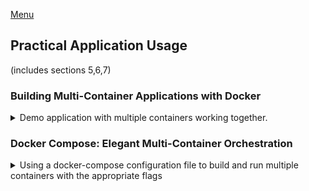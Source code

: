 <!--
ignore these words in spell check for this file
// cSpell:ignore INITDB dockerized
-->

[Menu](../README.md)

## Practical Application Usage
(includes sections 5,6,7)

### Building Multi-Container Applications with Docker

<details>
<summary>
Demo application with multiple containers working together.
</summary>

a more realistic application, with multiple services and containers. lean how docker operates with multiple containers.

#### Our Target App & Setup

our application has three components:
1. Database - by using mongoDB.
2. Backend - nodeJS rest API.
3. Front - react single page application.

the code is in the "multi-01-starting-setup" folder.
we can go over the code and try to understand it on our own, but this isn't required. 

we want the dockerize-d database to persist, and for the logs folder to be persistent. we also want changes to the source code to be reflected live, both for the backend and the frontend.

task list
- [ ] Backend + Frontend
  - [ ] copy stuff properly in the dockerfile
  - [ ] mirrored source code volume, persistent logs folder
  - [ ] ensure live reload of code with daemon-js
  - [ ] fix network from local host to virtual network
- [ ] MongoDB 
  - [ ] persistent data using named volume
  - [ ] attach to virtual network
  - [ ] limiting access

#### Dockerizing the MongoDB Service

[MongoDB](https://hub.docker.com/_/mongo) image documentation.

if we aren't using dockerized versions of te backend, we would need to expose the port to the outside.
```sh
docker container run --rm --detach --name mongodb --publish 27017:17017 mongo
# check that the app works
node backend/app.js
```
for the future uses, we would want this to run inside as part of the network.
```sh
docker network create backend
docker container run --rm --detach --name mongodb --network backend --volume namedMongo:/data/db \
-e MONGO_INITDB_ROOT_USERNAME=admin \
-e MONGO_INITDB_ROOT_PASSWORD=secret \
mongo
```

#### Dockerizing the Node App

now we want to dockerize the backend app.

we need a dockerfile to build the image. for the moment, we use something very basic.

``` Dockerfile
FROM node

WORKDIR /app

COPY package.json .

RUN npm install

COPY . .

EXPOSE 80


CMD [ "node", "app.js" ]
```

we then build it and try to run it, but it should fail.
```sh
docker image build --tag backendImage backend/. 
docker container run --rm backendImage
```

we can no longer connect to the mongo database. we can fix it by changing the connection point. this would require us to re-built the image.

```js
mongoose.connect(
  //'mongodb://localhost:27017/course-goals',
  'mongodb://hist.docker.internal:27017/course-goals',
  {
    useNewUrlParser: true,
    useUnifiedTopology: true,
  },
  (err) => {
    if (err) {
      console.error('FAILED TO CONNECT TO MONGODB');
      console.error(err);
    } else {
      console.log('CONNECTED TO MONGODB');
      app.listen(80);
    }
  }
);
```

if we have the frontend running as an none-dockerized application, we would need to expose the correct port on the backend container

```sh
docker container run --name goals-backend --rm --detach --publish 80:80 backendImage
```

#### Moving the React SPA into a Container

after dockerizing the database and the backend, we next move to the front end app.
as before, we need a dockerfile for the image.
the base image that we use is still node.

``` Dockerfile
FROM node

WORKDIR /app

COPY package.json .

RUN npm install

COPY . .

EXPOSE 3000

CMD [ "npm", "start" ]
```

we build and run the image as a container. we still need to publish the ports to the public. this will fail for us because of how react works, so we add the *-it* flag. once we do this, we have all three parts of the application running.

now we should polish the extra parts of the the application, such as networking,persistent data and hot reload.

#### Adding Docker Networks for Efficient Cross-Container Communication

the first part is to set up the network properly, so that the containers talk to one another directly, without going through the host machine.

For this, we first create the network, then we can stop publishing the port on the database container.\
For the backend, we again stop publishing the port, but this isn't enough, we also need to change the source code again to tell it to use the service domain name instead of the local host. so we change `host.docker.internal` to the container name `mongodb`.\
We also do the same thing for the front end source code. wherever we use 'localhost' we need to replace it with the service name. so instead of `http://localhost/goals/`, we have `http://goals-backend/goals/`. we can also stick this in a const variable if we decide we might want to change this again.\
because we changed the source code, we need to build the backend and frontend images again.

```sh
docker network create goals-network
docker container run --name mongodb --rm -d --network goals-network mongo.
docker container run --name goals-backend --rm -d --network goals-network goals-node
docker container run --name goals-frontend --rm -it --network goals-network  --publish 3000:3000 goals-react
```

all this image building takes longer than we want, because of all the copying that happens (the "node-modules" folders). we will fix this later.

however, **this still doesn't work!** the react stuff still doesn't work! that's because the app isn't being run directly inside the container, it run inside the browser! \
Well, we need to rethink our steps, we first revert our changes, from the service name back to **localhost**. so we still need to publish the port on the backend container. and we don't use the *--network* flag in the front end container.

```
docker container run --name goals-backend --rm -d --network goals-network --publish 80:80 goals-node
docker container run --name goals-frontend --rm -it --publish 3000:3000 goals-react
```

now that we got the network part settled (sort of), it's time to move forward.

#### Adding Data Persistence to MongoDB with Volumes

in the current state of things, removing the mongoDB containers causes us to lose all the data that our app created. we want this data to persist across runs of the container.\

we do this by adding the *--volume,-v* flag to the run command, in the documentation we see the appropriate usage, which is the path inside the app to where the data is stored. we will use a named volume, rather than an anonymous one or a bind mount.

```sh
docker container run --name mongodb --rm -d --network goals-network --volume goals-data:data/db mongo
```

we can start the database container again and see how the data now persists.

another requirement was to add security. this is done with two environment variables: *MONGO_INITDB_ROOT_USERNAME* and *MONGO_INITDB_ROOT_PASSWORD*,

```sh
docker container run --name mongodb --rm -d --network goals-network --volume goals-data:/data/db -e MONGO_INITDB_ROOT_USERNAME=max -e MONGO_INITDB_ROOT_PASSWORD=secret mongo
```
now when we start this database, the backend fails to fetch the data, because it doesn't use the correct authorization. to fix this, we add the can add user name and password to the connection string in the backend. these were optional so far, but now are required. we also need a `?authSource=admin` at the end of the connection string.



```js
//'mongodb://mongodb:27017/course-goals',
'mongodb://[userThenCollinsThenPassword]@mongodb:27017/course-goals?authSource=admin',
```
if we try this again, things will work for us.
in the real world, we should somehow also pass those two as parts of the environment

#### Volumes, Bind Mounts & Polishing for the NodeJS Container

Our next target is have persistence data for the logs folder, and have live code updates.

we need one volume for the logs folder, we can either use named or bind volumes. we also want a bind mount to allow for live update, this requires an absolute path. recall how the priority works for paths. so we also add a volume for the node-modules

we are still missing the command to hot reload the source code when it changes. we saw earlier that we can do this with the *nodemon* package. we add it to the "package.json" files as a dev-dependency, we add a *"start": "nodemon app.js"* script, and fix the dockerfile `CMD` stanza to `["npm", "start"]`.

**NOTE: for windows we need to add *-L* flag for the script**
```json 
  "scripts": {
    "test": "echo \"Error: no test specified\" && exit 1",
    "start":"nodemon -L app.js"
  },
```
**NOTE: we might need to remove the 'package-lock.json' file.**
we now can build the image once again.

```sh
cd multi-01-starting-app

#build image
docker image build --tag goals-node backend/.

#run container
docker container run --name goals-backend --rm -d --network goals-network -v goals-logs:/app/logs --publish 80:80 -v "D:\Docker_Kubernetes_The_Practical_Guide\multi-01-starting-setup\backend:/app" -v /app/node_modules goals-node
```

two last things, we have the user name for the mongodb hardcoded, we don't like this. let's change this to use environment variables as well

```dockerfile
ENV MONGODB_USERNAME=root
ENV MONGODB_PASSWORD=secret
```

and now we change the code to use those variables dynamically.
we access them with `{}

```js
const userName = process.env.MONGODB_USERNAME;
const password =process.env.MONGODB_PASSWORD;
//'mongodb://user-then-collins-then-password@mongodb:27017/course-goals?authSource=admin',
`mongodb://{user-then-collins-then-password@mongodb:27017/course-goals?authSource=admin`,
```
we build the image again, and now run the container with the *--env* flag.

```sh
docker container run --name goals-backend --rm -d --network goals-network -v goals-logs:/app/logs --publish 80:80 -v "D:\Docker_Kubernetes_The_Practical_Guide\multi-01-starting-setup\backend:/app" -v /app/node_modules -e MONGODB_USERNAME=max --env MONGODB_PASSWORD=secret  goals-node
```

now lets add a *.dockerignore* file to ensure we aren't copying dependencies again and again.

```dockerignore
node_modules
Dockerfile
.git
```

we build the image again, and continue to work on the react frontend service.l

#### Live Source Code Updates for the React Container (with Bind Mounts)

in the react code, we also want to allow for live source updates. we need bind mounts as well. there is no need to use nodemon in react.

```sh
docker container run -v "D:\Docker_Kubernetes_The_Practical_Guide\multi-01-starting-setup\frontend\src:/app/src" --name goals-frontend --rm -p 3000:3000 -it goals-react
```

eventually this works. if we want live update, we need to follow the article attached and use a linux based file system.
(not going to do this)

our frontend image takes longer to build. we don't want this. we can use another *.dockerignore* file to reduce the amount of work we do.

#### Module Summary

we managed to dockerize our three components, we encountered some problems and fixed them. this section was aimed for development setup, rather than production.

we turned out to have three long docker container run commands, we would like to somehow reduce this. this is the topic of the next section.

</details>

### Docker Compose: Elegant Multi-Container Orchestration

<details>
<summary>
Using a docker-compose configuration file to build and run multiple containers with the appropriate flags
</summary>

In the previous section we created a multi-container application, we had three containers working together and things eventually worked out.
however, actually running the containers with all the correct commands was quite long and tiresome. we had many flags and volumes, and things got confusing pretty quick.

The docker eco-system has a built-in tool called **Docker-Compose**, which allows us to build everything together with one command and take it down just as easily. 

#### Docker-Compose: What & Why?

Docker compose allows us to replace multiple docker commands with a configuration file. instead of building images and running containers as separate commands, docker-compose takes care of all of this. this makes starting the app much easier, and also helps with sharing the workflow.

docker compose is not a replacement of dockerfile and doesn't build images. it also isn't a replacement for images or containers. and it's not intended for managing multiple containers on different hosts. it works best for a single machine. 

docker compose is a simple file. we put the configuration into the file. the core components are "services", which are the containers. for each service we can configure the behavior of the containers, such as ports, environment variables, volumes and networks.

docker compose files are a replacement for running individual commands. we will continue working with our previous application.

#### Creating a Compose File

we start by creating the file, called "docker-compose.yaml". here we describe our configuration. yaml format uses indentations.

we start by specifying the version of the docker-compose file, which determines which features ara available for us to use.
[list of versions and features](https://docs.docker.com/compose/compose-file/compose-versioning/).

lets go with the latest version, 3.8 in time of writing.

the next part is the services, which defines the services. we define the services by names. for each service we define the configuration for the container.

```yaml
version: "3.8"
services:
  mongodb:
  backend:
  frontend:
```

#### Diving into the Compose File Configuration

we can continue with the configurations. let's look again at our command to run the container.

```sh
docker container run --name mongodb --rm -d --network goals-network --volume goals-data:/data/db -e MONGO_INITDB_ROOT_USERNAME=max -e MONGO_INITDB_ROOT_PASSWORD=secret mongo
```

let's break it down
- name of the container *--name*
- detached mode *--detach*
- remove on stop flag *--rm*
- network *--network*
- name volume *--volume*
- environment variables (two of them!) *--env*
- the image itself

each of those is matched to a line in the docker-file.


```yaml
version: "3.8"
services:
  mongodb:
    image: 'mongo'
    volumes:
      - data:/data/db
    environment:
      MONGO_INITDB_ROOT_USERNAME: max
      MONGO_INITDB_ROOT_PASSWORD: secret
    # networks:
    #   - goals-network
  backend:
  frontend:
  
volumes:
 data:
```

when we use yaml syntax (the **key:value** pairs) we don't need dashes to specify the items. For **named volumes** we need a root volume key. this allows containers to share the same volume.

#### Docker Compose Up & Down

we can spin up a docker-compose deployment with the cli command `docker-compose up`, it will pull and build all images if needed. by default we start in attached mode, but we can add *-d* flag. when we are finished we can simply shut it down with the `docker-compose down` command.
```sh
docker container prune
docker image prune -a
docker-compose up -d
docker containers ls
docker networks ls
docker-compose down
docker networks ls #no networks after shutdown
```

it does not remove volumes by default, unless we specify it with `docker-compose down -v`. we usually don't do this.

lets continue with the other containers.

#### Working with Multiple Containers

we now have the backend and frontend services. we already removed the images, but we can have docker-compose build them for us, we simply add the *build:* key to tell it to build the image. this replaces the image command.
there is a long form of context and dockerfile and argument if we have a different name or a complex build image process. the context is where we want to run the build command from. this will come up in the future.


we add the ports under "ports", the environment variables and the volumes. for the named volume we need to specify it under the volumes root-key as well. for the bind-mount, we can use a relative path from the docker-compose file. 

this time we will use an environment file instead, under "env/backend.env"
```
MONGODB_USERNAME=max
MONGODB_PASSWORD=secret
```

we will also add another key, **depends_on**, which means that this service will only run after another service is up.

```yaml
version: "3.8"
services:
  mongodb:
    image: 'mongo'
    volumes:
      - data:/data/db
    environment:
      MONGO_INITDB_ROOT_USERNAME: max
      MONGO_INITDB_ROOT_PASSWORD: secret
    # networks:
    #   - goals-network
  backend:
    build: ./backend
      #context: ./backend
      #dockerfile: Dockerfile
      #args:
        #some-arg: some-value
    env_file:
      - ./env/backend.env
    ports:
      - "80:80"
    # networks:
    #   - goals-network
    volumes:
      - logs:/app/logs #named
      - /app/node_modules #anonymous
      - ./backend:/app # bind mount, relative path
    depends_on:
      - mongodb

  frontend:
  
volumes:
 data:
 logs:

# networks:
#   goals-network
```

we can try spinning up the file again, and see if it builds the image correctly and if the backend connects properly. things are going fine so far. we can even change the source code live and see it updated!

the name of the services are used by the containers internally, even if the names of the containers are now mutated with the prefix of the folder name.

#### Adding Another Container

we still have the frontend react app to add to our docker-compose file.we have a bind-mount volume and the ports as before. the new thing is the *-it* flag.
we can use the two keys of *stdin_open* and *tty* to recreate the effect. we can also have the *depends_on* key just to ensure our services are starting in order.
```yaml
version: "3.8"
services:
  #mongodb: #same as before
  #backend: #same as before
  frontend:
    build: ./frontend
    ports:
      - "3000:3000"
    volumes:
      - ./frontend/src:/app/src # bind mount
    stdin_open: true
    tty: true
    depends_on:
      - backend
    
volumes:
 data:
 logs:
```
we run the command and see that everything works. it's quite nice and easy to use. we stick everything into a file and we can spin the entire app up with one command.

#### Building Images & Understanding Container Names

other the `docker-compose up` and `docker-compose down`, there are also some more options. for `docker-compose up`, we can add the *--build* flag to force a rebuild of the image, if something changed we should use this. if we simply want to build the images without running the services, we run `docker-compose build`. this can be useful as part of a set-up process.

the containers get names by either the docker-compose automatically (foldername, service name, and then a running number), but we can also force a container name with a *container_name* key. we usually won't use it.


#### Module Summary

There are many more options for docker-compose files.

the main advantage of the docker-compose file is the ease of use, it works for a single container commands just as efficiently as it works for multiple containers. it doesn't replace all the docker commands, but it simplifies some workflows. it's another tool for us to use.

Docker CLI | docker-compose.yaml | notes
---|----|---
image specification | image: | can be tagged, a url, etc
*--rm* | default behavior |
*--detach* | default behavior |
*--volume* | volumes: | more than one, list form. same syntax as cli
*--env* | environment: | more than one, same syntax as cli or with yaml syntax.
*--env-file* | env_file: | list of files with relative path
*--network* | networks: | not always needed, docker-compose creates a shared environment network for all the services. but we can specify if we want different networks for each service.
*--publish*| ports: | list form
*-it* | stdin_open:, tty: | the  cli flag is actually two flags combined, so two keys are fair game
*--name* | container_name: | probably not worth using

</details>
